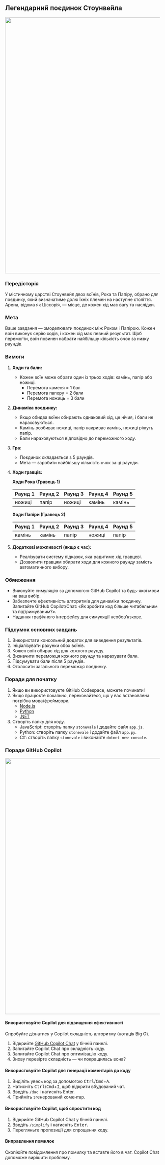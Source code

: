 ## Легендарний поєдинок Стоунвейла

<a href="#">
    <img src="../../Images/stonevale.jpg" style="width: 830px" />
</a>

### Передісторія

У містичному царстві Стоунвейл двох воїнів, Рока та Папіру, обрано для поєдинку, який визначатиме долю їхніх племен на наступне століття. Арена, відома як Ціссорія, — місце, де кожен хід має вагу та наслідки.

### Мета

Ваше завдання — змоделювати поєдинок між Роком і Папірою. Кожен воїн виконує серію ходів, і кожен хід має певний результат. Щоб перемогти, воїн повинен набрати найбільшу кількість очок за низку раундів.

### Вимоги

1. **Ходи та бали:**
    - Кожен воїн може обрати один із трьох ходів: камінь, папір або ножиці.
        - Перемога каменя = 1 бал
        - Перемога паперу = 2 бали
        - Перемога ножиць = 3 бали

2. **Динаміка поєдинку:**
    - Якщо обидва воїни обирають однаковий хід, це нічия, і бали не нараховуються.
    - Камінь розбиває ножиці, папір накриває камінь, ножиці ріжуть папір.
    - Бали нараховуються відповідно до переможного ходу.

3. **Гра:**
    - Поєдинок складається з 5 раундів.
    - Мета — заробити найбільшу кількість очок за ці раунди.

4. **Ходи гравців:**

    **Ходи Рока (Гравець 1)**

    | Раунд 1   | Раунд 2 | Раунд 3  | Раунд 4 | Раунд 5 |
    |-----------|---------|----------|---------|---------|
    | ножиці    | папір   | ножиці   | камінь  | камінь  |

    **Ходи Папіри (Гравець 2)**

    | Раунд 1 | Раунд 2 | Раунд 3 | Раунд 4 | Раунд 5 |
    |---------|---------|---------|---------|---------|
    | камінь  | камінь  | папір   | ножиці  | папір   |

5. **Додаткові можливості (якщо є час):**
    - Реалізувати систему підказок, яка радитиме хід гравцеві.
    - Дозволити гравцям обирати ходи для кожного раунду замість автоматичного вибору.

### Обмеження

* Виконуйте симуляцію за допомогою GitHub Copilot та будь-якої мови на ваш вибір.
* Забезпечте ефективність алгоритмів для динаміки поєдинку. Запитайте GitHub Copilot/Chat: «Як зробити код більше читабельним та підтримуваним?».
* Надання графічного інтерфейсу для симуляції необов’язкове.

### Підсумок основних завдань

1. Використати консольний додаток для виведення результатів.
2. Ініціалізувати рахунки обох воїнів.
3. Кожен воїн обирає хід для кожного раунду.
4. Визначити переможця кожного раунду та нарахувати бали.
5. Підсумувати бали після 5 раундів.
6. Оголосити загального переможця поєдинку.

### Поради для початку

1. Якщо ви використовуєте GitHub Codespace, можете починати!
2. Якщо працюєте локально, переконайтеся, що у вас встановлена потрібна мова/фреймворк.
    - [Node.js](https://nodejs.org)
    - [Python](https://www.python.org/downloads/)
    - [.NET](https://dot.net)
3. Створіть папку для коду.
    - JavaScript: створіть папку `stonevale` і додайте файл `app.js`.
    - Python: створіть папку `stonevale` і додайте файл `app.py`.
    - C#: створіть папку `stonevale` і виконайте `dotnet new console`.

### Поради GitHub Copilot

<a href="#">
    <img src="../../Images/copilot-tips.jpg" style="width: 830px" />
</a>

#### Використовуйте Copilot для підвищення ефективності

Спробуйте дізнатися у Copilot складність алгоритму (нотація Big O).

1. Відкрийте [GitHub Copilot Chat](https://docs.github.com/en/copilot/github-copilot-chat/using-github-copilot-chat#asking-your-first-question) у бічній панелі.
2. Запитайте Copilot Chat про складність коду.
3. Запитайте Copilot Chat про оптимізацію коду.
4. Знову перевірте складність — чи покращилась вона?

#### Використовуйте Copilot для генерації коментарів до коду

1. Виділіть увесь код за допомогою <kbd>Ctrl</kbd>/<kbd>Cmd</kbd>+<kbd>A</kbd>.
2. Натисніть <kbd>Ctrl</kbd>/<kbd>Cmd</kbd>+<kbd>I</kbd>, щоб відкрити вбудований чат.
3. Введіть `/doc` і натисніть Enter.
4. Прийміть згенерований коментар.

#### Використовуйте Copilot, щоб спростити код

1. Відкрийте GitHub Copilot Chat у бічній панелі.
2. Введіть `/simplify` і натисніть <kbd>Enter</kbd>.
3. Перегляньте пропозиції для спрощення коду.

#### Виправлення помилок

Скопіюйте повідомлення про помилку та вставте його в чат. Copilot Chat допоможе вирішити проблему.


